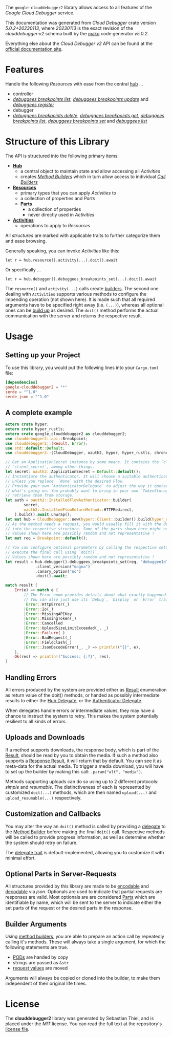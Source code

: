 <!---
DO NOT EDIT !
This file was generated automatically from 'src/generator/templates/api/README.md.mako'
DO NOT EDIT !
-->
The `google-clouddebugger2` library allows access to all features of the *Google Cloud Debugger* service.

This documentation was generated from *Cloud Debugger* crate version *5.0.2+20230113*, where *20230113* is the exact revision of the *clouddebugger:v2* schema built by the [mako](http://www.makotemplates.org/) code generator *v5.0.2*.

Everything else about the *Cloud Debugger* *v2* API can be found at the
[official documentation site](https://cloud.google.com/debugger).
# Features

Handle the following *Resources* with ease from the central [hub](https://docs.rs/google-clouddebugger2/5.0.2+20230113/google_clouddebugger2/CloudDebugger) ... 

* controller
 * [*debuggees breakpoints list*](https://docs.rs/google-clouddebugger2/5.0.2+20230113/google_clouddebugger2/api::ControllerDebuggeeBreakpointListCall), [*debuggees breakpoints update*](https://docs.rs/google-clouddebugger2/5.0.2+20230113/google_clouddebugger2/api::ControllerDebuggeeBreakpointUpdateCall) and [*debuggees register*](https://docs.rs/google-clouddebugger2/5.0.2+20230113/google_clouddebugger2/api::ControllerDebuggeeRegisterCall)
* debugger
 * [*debuggees breakpoints delete*](https://docs.rs/google-clouddebugger2/5.0.2+20230113/google_clouddebugger2/api::DebuggerDebuggeeBreakpointDeleteCall), [*debuggees breakpoints get*](https://docs.rs/google-clouddebugger2/5.0.2+20230113/google_clouddebugger2/api::DebuggerDebuggeeBreakpointGetCall), [*debuggees breakpoints list*](https://docs.rs/google-clouddebugger2/5.0.2+20230113/google_clouddebugger2/api::DebuggerDebuggeeBreakpointListCall), [*debuggees breakpoints set*](https://docs.rs/google-clouddebugger2/5.0.2+20230113/google_clouddebugger2/api::DebuggerDebuggeeBreakpointSetCall) and [*debuggees list*](https://docs.rs/google-clouddebugger2/5.0.2+20230113/google_clouddebugger2/api::DebuggerDebuggeeListCall)




# Structure of this Library

The API is structured into the following primary items:

* **[Hub](https://docs.rs/google-clouddebugger2/5.0.2+20230113/google_clouddebugger2/CloudDebugger)**
    * a central object to maintain state and allow accessing all *Activities*
    * creates [*Method Builders*](https://docs.rs/google-clouddebugger2/5.0.2+20230113/google_clouddebugger2/client::MethodsBuilder) which in turn
      allow access to individual [*Call Builders*](https://docs.rs/google-clouddebugger2/5.0.2+20230113/google_clouddebugger2/client::CallBuilder)
* **[Resources](https://docs.rs/google-clouddebugger2/5.0.2+20230113/google_clouddebugger2/client::Resource)**
    * primary types that you can apply *Activities* to
    * a collection of properties and *Parts*
    * **[Parts](https://docs.rs/google-clouddebugger2/5.0.2+20230113/google_clouddebugger2/client::Part)**
        * a collection of properties
        * never directly used in *Activities*
* **[Activities](https://docs.rs/google-clouddebugger2/5.0.2+20230113/google_clouddebugger2/client::CallBuilder)**
    * operations to apply to *Resources*

All *structures* are marked with applicable traits to further categorize them and ease browsing.

Generally speaking, you can invoke *Activities* like this:

```Rust,ignore
let r = hub.resource().activity(...).doit().await
```

Or specifically ...

```ignore
let r = hub.debugger().debuggees_breakpoints_set(...).doit().await
```

The `resource()` and `activity(...)` calls create [builders][builder-pattern]. The second one dealing with `Activities` 
supports various methods to configure the impending operation (not shown here). It is made such that all required arguments have to be 
specified right away (i.e. `(...)`), whereas all optional ones can be [build up][builder-pattern] as desired.
The `doit()` method performs the actual communication with the server and returns the respective result.

# Usage

## Setting up your Project

To use this library, you would put the following lines into your `Cargo.toml` file:

```toml
[dependencies]
google-clouddebugger2 = "*"
serde = "^1.0"
serde_json = "^1.0"
```

## A complete example

```Rust
extern crate hyper;
extern crate hyper_rustls;
extern crate google_clouddebugger2 as clouddebugger2;
use clouddebugger2::api::Breakpoint;
use clouddebugger2::{Result, Error};
use std::default::Default;
use clouddebugger2::{CloudDebugger, oauth2, hyper, hyper_rustls, chrono, FieldMask};

// Get an ApplicationSecret instance by some means. It contains the `client_id` and 
// `client_secret`, among other things.
let secret: oauth2::ApplicationSecret = Default::default();
// Instantiate the authenticator. It will choose a suitable authentication flow for you, 
// unless you replace  `None` with the desired Flow.
// Provide your own `AuthenticatorDelegate` to adjust the way it operates and get feedback about 
// what's going on. You probably want to bring in your own `TokenStorage` to persist tokens and
// retrieve them from storage.
let auth = oauth2::InstalledFlowAuthenticator::builder(
        secret,
        oauth2::InstalledFlowReturnMethod::HTTPRedirect,
    ).build().await.unwrap();
let mut hub = CloudDebugger::new(hyper::Client::builder().build(hyper_rustls::HttpsConnectorBuilder::new().with_native_roots().https_or_http().enable_http1().enable_http2().build()), auth);
// As the method needs a request, you would usually fill it with the desired information
// into the respective structure. Some of the parts shown here might not be applicable !
// Values shown here are possibly random and not representative !
let mut req = Breakpoint::default();

// You can configure optional parameters by calling the respective setters at will, and
// execute the final call using `doit()`.
// Values shown here are possibly random and not representative !
let result = hub.debugger().debuggees_breakpoints_set(req, "debuggeeId")
             .client_version("magna")
             .canary_option("no")
             .doit().await;

match result {
    Err(e) => match e {
        // The Error enum provides details about what exactly happened.
        // You can also just use its `Debug`, `Display` or `Error` traits
         Error::HttpError(_)
        |Error::Io(_)
        |Error::MissingAPIKey
        |Error::MissingToken(_)
        |Error::Cancelled
        |Error::UploadSizeLimitExceeded(_, _)
        |Error::Failure(_)
        |Error::BadRequest(_)
        |Error::FieldClash(_)
        |Error::JsonDecodeError(_, _) => println!("{}", e),
    },
    Ok(res) => println!("Success: {:?}", res),
}

```
## Handling Errors

All errors produced by the system are provided either as [Result](https://docs.rs/google-clouddebugger2/5.0.2+20230113/google_clouddebugger2/client::Result) enumeration as return value of
the doit() methods, or handed as possibly intermediate results to either the 
[Hub Delegate](https://docs.rs/google-clouddebugger2/5.0.2+20230113/google_clouddebugger2/client::Delegate), or the [Authenticator Delegate](https://docs.rs/yup-oauth2/*/yup_oauth2/trait.AuthenticatorDelegate.html).

When delegates handle errors or intermediate values, they may have a chance to instruct the system to retry. This 
makes the system potentially resilient to all kinds of errors.

## Uploads and Downloads
If a method supports downloads, the response body, which is part of the [Result](https://docs.rs/google-clouddebugger2/5.0.2+20230113/google_clouddebugger2/client::Result), should be
read by you to obtain the media.
If such a method also supports a [Response Result](https://docs.rs/google-clouddebugger2/5.0.2+20230113/google_clouddebugger2/client::ResponseResult), it will return that by default.
You can see it as meta-data for the actual media. To trigger a media download, you will have to set up the builder by making
this call: `.param("alt", "media")`.

Methods supporting uploads can do so using up to 2 different protocols: 
*simple* and *resumable*. The distinctiveness of each is represented by customized 
`doit(...)` methods, which are then named `upload(...)` and `upload_resumable(...)` respectively.

## Customization and Callbacks

You may alter the way an `doit()` method is called by providing a [delegate](https://docs.rs/google-clouddebugger2/5.0.2+20230113/google_clouddebugger2/client::Delegate) to the 
[Method Builder](https://docs.rs/google-clouddebugger2/5.0.2+20230113/google_clouddebugger2/client::CallBuilder) before making the final `doit()` call. 
Respective methods will be called to provide progress information, as well as determine whether the system should 
retry on failure.

The [delegate trait](https://docs.rs/google-clouddebugger2/5.0.2+20230113/google_clouddebugger2/client::Delegate) is default-implemented, allowing you to customize it with minimal effort.

## Optional Parts in Server-Requests

All structures provided by this library are made to be [encodable](https://docs.rs/google-clouddebugger2/5.0.2+20230113/google_clouddebugger2/client::RequestValue) and 
[decodable](https://docs.rs/google-clouddebugger2/5.0.2+20230113/google_clouddebugger2/client::ResponseResult) via *json*. Optionals are used to indicate that partial requests are responses 
are valid.
Most optionals are are considered [Parts](https://docs.rs/google-clouddebugger2/5.0.2+20230113/google_clouddebugger2/client::Part) which are identifiable by name, which will be sent to 
the server to indicate either the set parts of the request or the desired parts in the response.

## Builder Arguments

Using [method builders](https://docs.rs/google-clouddebugger2/5.0.2+20230113/google_clouddebugger2/client::CallBuilder), you are able to prepare an action call by repeatedly calling it's methods.
These will always take a single argument, for which the following statements are true.

* [PODs][wiki-pod] are handed by copy
* strings are passed as `&str`
* [request values](https://docs.rs/google-clouddebugger2/5.0.2+20230113/google_clouddebugger2/client::RequestValue) are moved

Arguments will always be copied or cloned into the builder, to make them independent of their original life times.

[wiki-pod]: http://en.wikipedia.org/wiki/Plain_old_data_structure
[builder-pattern]: http://en.wikipedia.org/wiki/Builder_pattern
[google-go-api]: https://github.com/google/google-api-go-client

# License
The **clouddebugger2** library was generated by Sebastian Thiel, and is placed 
under the *MIT* license.
You can read the full text at the repository's [license file][repo-license].

[repo-license]: https://github.com/Byron/google-apis-rsblob/main/LICENSE.md

